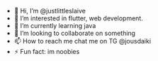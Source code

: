 - 👋 Hi, I’m @justlittleslaive
- 👀 I’m interested in flutter, web development.
- 🌱 I’m currently learning java
- 💞️ I’m looking to collaborate on something
- 📫 How to reach me chat me on TG @jousdaiki
- ⚡ Fun fact: im noobies

<!---
justlittleslaive/justlittleslaive is a ✨ special ✨ repository because its `README.md` (this file) appears on your GitHub profile.
You can click the Preview link to take a look at your changes.
--->
